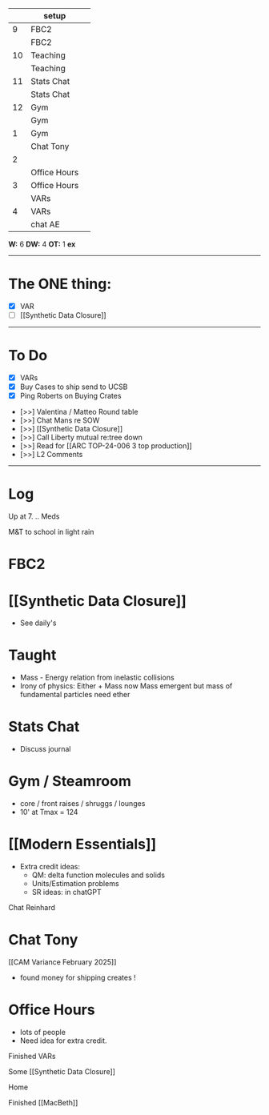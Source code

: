
|     | setup        |     |
| --- | ------------ | --- |
| 9   | FBC2         |     |
|     | FBC2         |     |
| 10  | Teaching     |     |
|     | Teaching     |     |
| 11  | Stats Chat   |     |
|     | Stats Chat   |     |
| 12  | Gym          |     |
|     | Gym          |     |
| 1   | Gym          |     |
|     | Chat Tony    |     |
| 2   |              |     |
|     | Office Hours |     |
| 3   | Office Hours |     |
|     | VARs         |     |
| 4   | VARs         |     |
|     | chat AE      |     |

**W:** 6 
**DW:** 4
**OT:** 1
**ex** 

---
# The ONE thing: 
- [x] VAR
- [ ] [[Synthetic Data Closure]]

---
# To Do

- [x] VARs
- [x] Buy Cases to ship send to UCSB 
- [x] Ping Roberts on Buying Crates
- [>>] Valentina / Matteo Round table
- [>>]  Chat Mans re SOW
- [>>]  [[Synthetic Data Closure]]
- [>>] Call Liberty mutual re:tree down
- [>>] Read for [[ARC TOP-24-006 3 top production]]
- [>>] L2 Comments

---

# Log

Up at 7. .. Meds

M&T to school in light rain

# FBC2


# [[Synthetic Data Closure]]
- See daily's

# Taught 
- Mass - Energy relation from inelastic collisions  
- Irony of physics: Either + Mass now Mass emergent but mass of fundamental particles need ether 


# Stats Chat
- Discuss journal 

# Gym / Steamroom
- core / front raises / shruggs / lounges 
- 10' at Tmax = 124 

# [[Modern Essentials]]
- Extra credit ideas: 
	- QM: delta function molecules and solids
	- Units/Estimation problems
	- SR ideas: in chatGPT

Chat Reinhard 

# Chat Tony

[[CAM Variance February 2025]]
- found money for shipping creates !


# Office Hours
- lots of people
- Need idea for extra credit. 

Finished VARs

Some [[Synthetic Data Closure]]

Home 

Finished [[MacBeth]]
